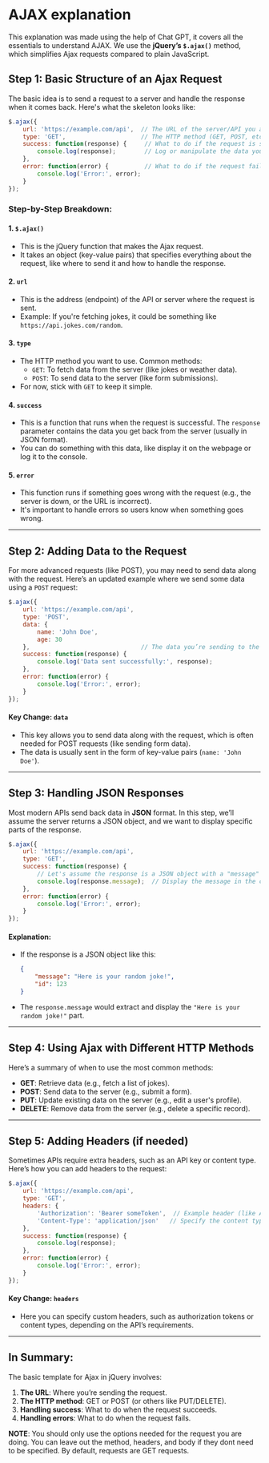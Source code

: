 # AJAX explanation

This explanation was made using the help of Chat GPT, it covers all the essentials to understand AJAX. We use the **jQuery’s `$.ajax()`** method, which simplifies Ajax requests compared to plain JavaScript.

## Step 1: **Basic Structure of an Ajax Request**

The basic idea is to send a request to a server and handle the response when it comes back. Here's what the skeleton looks like:

```javascript
$.ajax({
    url: 'https://example.com/api',  // The URL of the server/API you are contacting
    type: 'GET',                     // The HTTP method (GET, POST, etc.)
    success: function(response) {     // What to do if the request is successful
        console.log(response);        // Log or manipulate the data you get back
    },
    error: function(error) {          // What to do if the request fails
        console.log('Error:', error);
    }
});
```

### Step-by-Step Breakdown:

#### 1. **`$.ajax()`**
   - This is the jQuery function that makes the Ajax request.
   - It takes an object (key-value pairs) that specifies everything about the request, like where to send it and how to handle the response.

#### 2. **`url`**
   - This is the address (endpoint) of the API or server where the request is sent. 
   - Example: If you're fetching jokes, it could be something like `https://api.jokes.com/random`.

#### 3. **`type`**
   - The HTTP method you want to use. Common methods:
     - `GET`: To fetch data from the server (like jokes or weather data).
     - `POST`: To send data to the server (like form submissions).
   - For now, stick with `GET` to keep it simple.

#### 4. **`success`**
   - This is a function that runs when the request is successful. The `response` parameter contains the data you get back from the server (usually in JSON format).
   - You can do something with this data, like display it on the webpage or log it to the console.

#### 5. **`error`**
   - This function runs if something goes wrong with the request (e.g., the server is down, or the URL is incorrect).
   - It's important to handle errors so users know when something goes wrong.

---

## Step 2: **Adding Data to the Request**

For more advanced requests (like POST), you may need to send data along with the request. Here’s an updated example where we send some data using a `POST` request:

```javascript
$.ajax({
    url: 'https://example.com/api',
    type: 'POST',
    data: {
        name: 'John Doe',
        age: 30
    },                               // The data you’re sending to the server
    success: function(response) {
        console.log('Data sent successfully:', response);
    },
    error: function(error) {
        console.log('Error:', error);
    }
});
```

#### Key Change: **`data`**
   - This key allows you to send data along with the request, which is often needed for POST requests (like sending form data).
   - The data is usually sent in the form of key-value pairs (`name: 'John Doe'`).

---

## Step 3: **Handling JSON Responses**

Most modern APIs send back data in **JSON** format. In this step, we’ll assume the server returns a JSON object, and we want to display specific parts of the response.

```javascript
$.ajax({
    url: 'https://example.com/api',
    type: 'GET',
    success: function(response) {
        // Let's assume the response is a JSON object with a "message" key
        console.log(response.message);  // Display the message in the console
    },
    error: function(error) {
        console.log('Error:', error);
    }
});
```

#### Explanation:
   - If the response is a JSON object like this:
     ```json
     {
         "message": "Here is your random joke!",
         "id": 123
     }
     ```
   - The `response.message` would extract and display the `"Here is your random joke!"` part.

---

## Step 4: **Using Ajax with Different HTTP Methods**

Here’s a summary of when to use the most common methods:
- **GET**: Retrieve data (e.g., fetch a list of jokes).
- **POST**: Send data to the server (e.g., submit a form).
- **PUT**: Update existing data on the server (e.g., edit a user's profile).
- **DELETE**: Remove data from the server (e.g., delete a specific record).

---

## Step 5: **Adding Headers (if needed)**

Sometimes APIs require extra headers, such as an API key or content type. Here’s how you can add headers to the request:

```javascript
$.ajax({
    url: 'https://example.com/api',
    type: 'GET',
    headers: {
        'Authorization': 'Bearer someToken',  // Example header (like API key)
        'Content-Type': 'application/json'   // Specify the content type
    },
    success: function(response) {
        console.log(response);
    },
    error: function(error) {
        console.log('Error:', error);
    }
});
```

#### Key Change: **`headers`**
   - Here you can specify custom headers, such as authorization tokens or content types, depending on the API’s requirements.

---

## In Summary:

The basic template for Ajax in jQuery involves:
1. **The URL**: Where you’re sending the request.
2. **The HTTP method**: GET or POST (or others like PUT/DELETE).
3. **Handling success**: What to do when the request succeeds.
4. **Handling errors**: What to do when the request fails.

**NOTE**: You should only use the options needed for the request you are doing. You can leave out the method, headers, and body if they dont need to be specified. By default, requests are GET requests.